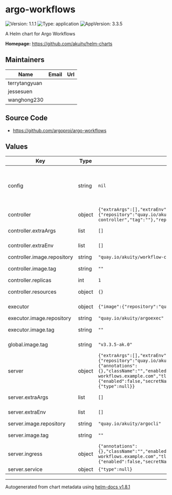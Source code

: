# argo-workflows

![Version: 1.1.1](https://img.shields.io/badge/Version-1.1.1-informational?style=flat-square) ![Type: application](https://img.shields.io/badge/Type-application-informational?style=flat-square) ![AppVersion: 3.3.5](https://img.shields.io/badge/AppVersion-3.3.5-informational?style=flat-square)

A Helm chart for Argo Workflows

**Homepage:** <https://github.com/akuity/helm-charts>

## Maintainers

| Name | Email | Url |
| ---- | ------ | --- |
| terrytangyuan |  |  |
| jessesuen |  |  |
| wanghong230 |  |  |

## Source Code

* <https://github.com/argoproj/argo-workflows>

## Values

| Key | Type | Default | Description |
|-----|------|---------|-------------|
| config | string | `nil` | Configurations for workflow controller configmap. For a list of available configuration settings, see: https://github.com/argoproj/argo-workflows/blob/master/docs/workflow-controller-configmap.yaml |
| controller | object | `{"extraArgs":[],"extraEnv":[],"image":{"repository":"quay.io/akuity/workflow-controller","tag":""},"replicas":1,"resources":{}}` | Controller customizes the deployment of Argo Workflows controller. |
| controller.extraArgs | list | `[]` | Extra arguments to be added to the controller. |
| controller.extraEnv | list | `[]` | Extra environment variables to provide to the controller container. |
| controller.image.repository | string | `"quay.io/akuity/workflow-controller"` | Image repository. |
| controller.image.tag | string | `""` | Overrides the image tag whose default is `global.image.tag`. |
| controller.replicas | int | `1` | Number of replicas. |
| controller.resources | object | `{}` | Customizes the controller pod's resources. |
| executor | object | `{"image":{"repository":"quay.io/akuity/argoexec","tag":""}}` | Executor controls how the init and wait container should be customized. |
| executor.image.repository | string | `"quay.io/akuity/argoexec"` | Image repository. |
| executor.image.tag | string | `""` | Overrides the image tag whose default is `global.image.tag`. |
| global.image.tag | string | `"v3.3.5-ak.0"` | The default image tag applied to all Argo Workflows deployments. |
| server | object | `{"extraArgs":[],"extraEnv":[],"image":{"repository":"quay.io/akuity/argocli","tag":""},"ingress":{"annotations":{},"className":"","enabled":false,"host":"argo-workflows.example.com","tls":{"enabled":false,"secretName":null}},"secure":true,"service":{"type":null}}` | Server customizes the deployment of Argo Server |
| server.extraArgs | list | `[]` | Extra arguments to provide to the Argo Server binary. |
| server.extraEnv | list | `[]` | Extra environment variables to provide to the argo-server container. |
| server.image.repository | string | `"quay.io/akuity/argocli"` | Image repository. |
| server.image.tag | string | `""` | Overrides the image tag whose default is `global.image.tag`. |
| server.ingress | object | `{"annotations":{},"className":"","enabled":false,"host":"argo-workflows.example.com","tls":{"enabled":false,"secretName":null}}` | Configuration of the creation of Ingress object |
| server.service | object | `{"type":null}` | Server service configuration |

----------------------------------------------
Autogenerated from chart metadata using [helm-docs v1.8.1](https://github.com/norwoodj/helm-docs/releases/v1.8.1)
